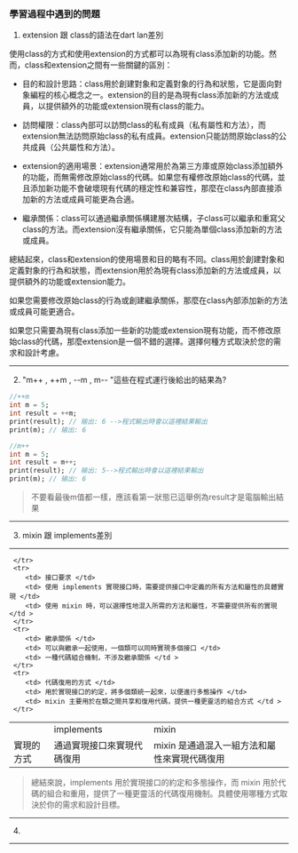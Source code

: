 ### 學習過程中遇到的問題

1. extension 跟 class的語法在dart lan差別

使用class的方式和使用extension的方式都可以為現有class添加新的功能。然而，class和extension之間有一些關鍵的區別：

+ 目的和設計思路：class用於創建對象和定義對象的行為和狀態，它是面向對象編程的核心概念之一。extension的目的是為現有class添加新的方法或成員，以提供額外的功能或extension現有class的能力。

+ 訪問權限：class內部可以訪問class的私有成員（私有屬性和方法），而extension無法訪問原始class的私有成員。extension只能訪問原始class的公共成員（公共屬性和方法）。

+ extension的適用場景：extension通常用於為第三方庫或原始class添加額外的功能，而無需修改原始class的代碼。如果您有權修改原始class的代碼，並且添加新功能不會破壞現有代碼的穩定性和兼容性，那麼在class內部直接添加新的方法或成員可能更為合適。

+ 繼承關係：class可以通過繼承關係構建層次結構，子class可以繼承和重寫父class的方法。而extension沒有繼承關係，它只能為單個class添加新的方法或成員。

總結起來，class和extension的使用場景和目的略有不同。class用於創建對象和定義對象的行為和狀態，而extension用於為現有class添加新的方法或成員，以提供額外的功能或extension能力。

如果您需要修改原始class的行為或創建繼承關係，那麼在class內部添加新的方法或成員可能更適合。

如果您只需要為現有class添加一些新的功能或extension現有功能，而不修改原始class的代碼，那麼extension是一個不錯的選擇。選擇何種方式取決於您的需求和設計考慮。

---
2. "m++ , ++m , --m , m-- "這些在程式運行後給出的結果為?
   
```dart
//++m
int m = 5;
int result = ++m;
print(result); // 输出: 6 -->程式輸出時會以這裡結果輸出
print(m); // 输出: 6

//m++
int m = 5;
int result = m++;
print(result); // 输出: 5-->程式輸出時會以這裡結果輸出
print(m); // 输出: 6
```
> 不要看最後m值都一樣，應該看第一狀態已這舉例為result才是電腦輸出結果
---

3. mixin 跟 implements差別
---
 <table> <tr> 
      <td> </td> <td>implements</td> <td>mixin</td></tr> 
      <tr> 
         <td> 實現的方式 </td> 
         <td> 通過實現接口來實現代碼復用 </td> 
         <td> mixin 是通過混入一組方法和屬性來實現代碼復用 </td > 
    
     </tr>
     <tr>
        <td> 接口要求 </td>
        <td> 使用 implements 實現接口時，需要提供接口中定義的所有方法和屬性的具體實現 </td> 
        <td> 使用 mixin 時，可以選擇性地混入所需的方法和屬性，不需要提供所有的實現 </td > 
     </tr>
     <tr>
        <td> 繼承關係 </td>
        <td> 可以與繼承一起使用，一個類可以同時實現多個接口 </td> 
        <td> 一種代碼組合機制，不涉及繼承關係 </td > 
     </tr>
     <tr>
        <td> 代碼復用的方式 </td>
        <td> 用於實現接口的約定，將多個類統一起來，以便進行多態操作 </td> 
        <td> mixin 主要用於在類之間共享和復用代碼，提供一種更靈活的組合方式 </td > 
     </tr>
  
  </table> 

  > 總結來說，implements 用於實現接口的約定和多態操作，而 mixin 用於代碼的組合和重用，提供了一種更靈活的代碼復用機制。具體使用哪種方式取決於你的需求和設計目標。
---
4. 
      
  

----



   


   
